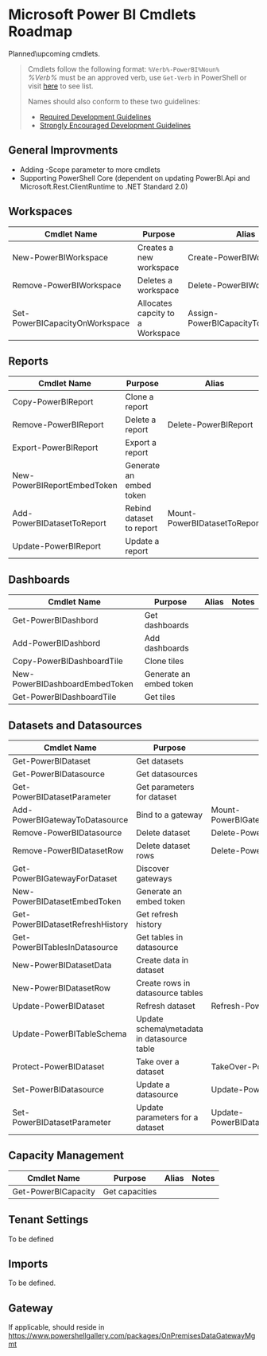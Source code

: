 # Microsoft Power BI Cmdlets Roadmap

Planned\upcoming cmdlets.

> Cmdlets follow the following format: `%Verb%-PowerBI%Noun%`  
> _%Verb%_ must be an approved verb, use `Get-Verb` in PowerShell or visit [here][1] to see list.  
>
> Names should also conform to these two guidelines: 
> * [Required Development Guidelines][3]
> * [Strongly Encouraged Development Guidelines][2]

## General Improvments
* Adding -Scope parameter to more cmdlets
* Supporting PowerShell Core (dependent on updating PowerBI.Api and Microsoft.Rest.ClientRuntime to .NET Standard 2.0)

## Workspaces

| Cmdlet Name | Purpose | Alias | Notes |
| ----------- | ------- | ----- | ----- |
| New-PowerBIWorkspace | Creates a new workspace | Create-PowerBIWorkspace |
| Remove-PowerBIWorkspace | Deletes a workspace | Delete-PowerBIWorkspace | 
| Set-PowerBICapacityOnWorkspace | Allocates capcity to a Workspace | Assign-PowerBICapacityToWorkspace |

## Reports

| Cmdlet Name | Purpose | Alias | Notes |
| ----------- | ------- | ----- | ----- |
| Copy-PowerBIReport | Clone a report | 
| Remove-PowerBIReport | Delete a report | Delete-PowerBIReport |
| Export-PowerBIReport  | Export a report
| New-PowerBIReportEmbedToken | Generate an embed token |
| Add-PowerBIDatasetToReport | Rebind dataset to report | Mount-PowerBIDatasetToReport |
| Update-PowerBIReport | Update a report |

## Dashboards

| Cmdlet Name | Purpose | Alias | Notes |
| ----------- | ------- | ----- | ----- |
| Get-PowerBIDashbord | Get dashboards |
| Add-PowerBIDashbord | Add dashboards |
| Copy-PowerBIDashboardTile | Clone tiles |
| New-PowerBIDashboardEmbedToken | Generate an embed token |
| Get-PowerBIDashboardTile | Get tiles |

## Datasets and Datasources

| Cmdlet Name | Purpose | Alias | Notes |
| ----------- | ------- | ----- | ----- |
| Get-PowerBIDataset | Get datasets |
| Get-PowerBIDatasource | Get datasources |
| Get-PowerBIDatasetParameter | Get parameters for dataset |
| Add-PowerBIGatewayToDatasource | Bind to a gateway | Mount-PowerBIGatewayToDatasource
| Remove-PowerBIDatasource | Delete dataset | Delete-PowerBIDatasource |
| Remove-PowerBIDatasetRow | Delete dataset rows | Delete-PowerBIDatasetRow |
| Get-PowerBIGatewayForDataset | Discover gateways | 
| New-PowerBIDatasetEmbedToken | Generate an embed token |
| Get-PowerBIDatasetRefreshHistory | Get refresh history |
| Get-PowerBITablesInDatasource | Get tables in datasource |
| New-PowerBIDatasetData | Create data in dataset |
| New-PowerBIDatasetRow | Create rows in datasource tables |
| Update-PowerBIDataset | Refresh dataset | Refresh-PowerBIDataset
| Update-PowerBITableSchema | Update schema\metadata in datasource table |
| Protect-PowerBIDataset | Take over a dataset | TakeOver-PowerBIDataset
| Set-PowerBIDatasource | Update a datasource | Update-PowerBIDatasource |
| Set-PowerBIDatasetParameter | Update parameters for a dataset | Update-PowerBIDatasetParameter |

## Capacity Management

| Cmdlet Name | Purpose | Alias | Notes |
| ----------- | ------- | ----- | ----- |
| Get-PowerBICapacity | Get capacities |

## Tenant Settings

To be defined

## Imports

To be defined.

## Gateway

If applicable, should reside in https://www.powershellgallery.com/packages/OnPremisesDataGatewayMgmt


[1]: https://msdn.microsoft.com/en-us/library/ms714428(v=vs.85).aspx
[2]: https://msdn.microsoft.com/en-us/library/dd878270(v=vs.85).aspx
[3]: https://msdn.microsoft.com/en-us/library/dd878238(v=vs.85).aspx